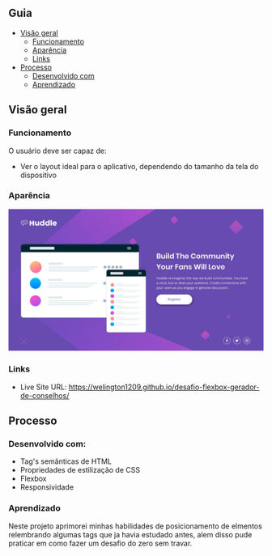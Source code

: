 ## Guia

- [Visão geral](#visão-geral)
  - [Funcionamento](#funcionamento)
  - [Aparência](#aparência)
  - [Links](#links)
- [Processo](#processo)
  - [Desenvolvido com](#desenvolvido-com)
  - [Aprendizado](#aprendizado)

## Visão geral

### Funcionamento

O usuário deve ser capaz de:

- Ver o layout ideal para o aplicativo, dependendo do tamanho da tela do dispositivo

### Aparência

![](./src/images/Captura%20de%20tela%202023-07-16%20235834.png)

### Links

- Live Site URL: https://welington1209.github.io/desafio-flexbox-gerador-de-conselhos/

## Processo

### Desenvolvido com:

- Tag's semânticas de HTML
- Propriedades de estilização de CSS
- Flexbox
- Responsividade

### Aprendizado

Neste projeto aprimorei minhas habilidades de posicionamento de elmentos relembrando algumas tags que ja havia estudado antes, alem disso pude praticar em como fazer um desafio do zero sem travar.